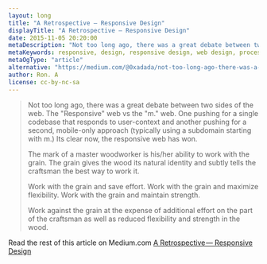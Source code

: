 ```yaml
---
layout: long
title: "A Retrospective — Responsive Design"
displayTitle: "A Retrospective — Responsive Design"
date: 2015-11-05 20:20:00
metaDescription: "Not too long ago, there was a great debate between two sides of the web. The 'Responsive' web vs the 'm.'' web. One pushing for a single codebase that responds to user-context and another pushing for a second, mobile-only approach (typically using a subdomain starting with m.) Its clear now, the responsive web has won."
metaKeywords: responsive, design, responsive design, web design, process
metaOgType: "article"
alternative: "https://medium.com/@0xadada/not-too-long-ago-there-was-a-great-debate-between-two-sides-of-the-web-515598a84ac1"
author: Ron. A
license: cc-by-nc-sa
---
```



> Not too long ago, there was a great debate between two sides of the
> web. The "Responsive" web vs the "m." web. One pushing for a single
> codebase that responds to user-context and another pushing for a
> second, mobile-only approach (typically using a subdomain starting with
> m.) Its clear now, the responsive web has won.
>
> The mark of a master woodworker is his/her ability to work with the
> grain. The grain gives the wood its natural identity and subtly tells
> the craftsman the best way to work it.
>
> Work with the grain and save effort. Work with the grain and maximize
> flexibility. Work with the grain and maintain strength.
>
> Work against the grain at the expense of additional effort on the part
> of the craftsman as well as reduced flexibility and strength in the
> wood.

Read the rest of this article on Medium.com
[A Retrospective — Responsive Design](https://medium.com/@0xadada/not-too-long-ago-there-was-a-great-debate-between-two-sides-of-the-web-515598a84ac1)
